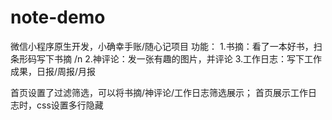 # note-demo
微信小程序原生开发，小确幸手账/随心记项目
功能：
1.书摘：看了一本好书，扫条形码写下书摘 /n
2.神评论：发一张有趣的图片，并评论
3.工作日志：写下工作成果，日报/周报/月报


首页设置了过滤筛选，可以将书摘/神评论/工作日志筛选展示；
首页展示工作日志时，css设置多行隐藏
